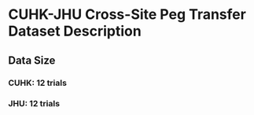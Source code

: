 # CUHK-JHU Cross-Site Peg Transfer Dataset Description

## Data Size

### CUHK: 12 trials
### JHU: 12 trials
